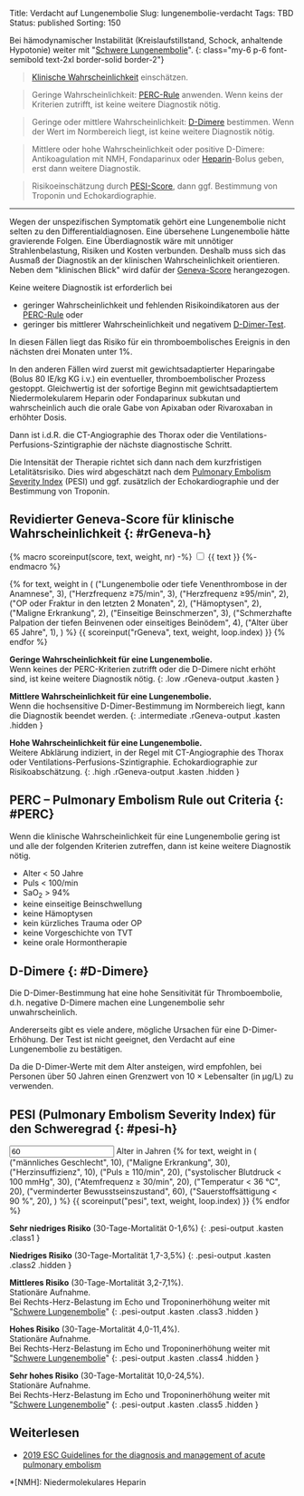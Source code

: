 Title: Verdacht auf Lungenembolie
Slug: lungenembolie-verdacht
Tags: TBD
Status: published
Sorting: 150

Bei hämodynamischer Instabilität (Kreislaufstillstand, Schock, anhaltende Hypotonie) weiter mit "[Schwere Lungenembolie]({filename}Lungenembolie.md)".
{: class="my-6 p-6 font-semibold text-2xl border-solid border-2"}

> [Klinische Wahrscheinlichkeit](#rGeneva-h) einschätzen.

> Geringe Wahrscheinlichkeit: [PERC-Rule](#PERC) anwenden. Wenn keins der Kriterien zutrifft, ist keine weitere Diagnostik nötig.

> Geringe oder mittlere Wahrscheinlichkeit: [D-Dimere](#D-Dimere) bestimmen. Wenn der Wert im Normbereich liegt, ist keine weitere Diagnostik nötig.

> Mittlere oder hohe Wahrscheinlichkeit oder positive D-Dimere: Antikoagulation mit NMH, Fondaparinux oder [Heparin]({filename}Heparin-Perfusor.md)-Bolus geben, erst dann weitere Diagnostik.

> Risikoeinschätzung durch [PESI-Score](#pesi-h), dann ggf. Bestimmung von Troponin und Echokardiographie.

---
Wegen der unspezifischen Symptomatik gehört eine Lungenembolie nicht selten zu den Differentialdiagnosen. Eine übersehene Lungenembolie hätte gravierende Folgen. Eine Überdiagnostik wäre mit unnötiger Strahlenbelastung, Risiken und Kosten verbunden. Deshalb muss sich das Ausmaß der Diagnostik an der klinischen Wahrscheinlichkeit orientieren. Neben dem "klinischen Blick" wird dafür der [Geneva-Score](#rGeneva-h) herangezogen.

Keine weitere Diagnostik ist erforderlich bei

- geringer Wahrscheinlichkeit und fehlenden Risikoindikatoren aus der [PERC-Rule](#PERC) oder
- geringer bis mittlerer Wahrscheinlichkeit und negativem [D-Dimer-Test](#D-Dimere).

In diesen Fällen liegt das Risiko für ein thromboembolisches Ereignis in den nächsten drei Monaten unter 1%.

In den anderen Fällen wird zuerst mit gewichtsadaptierter Heparingabe (Bolus 80 IE/kg KG i.v.) ein eventueller, thromboembolischer Prozess gestoppt. Gleichwertig ist der sofortige Beginn mit gewichtsadaptiertem Niedermolekularem Heparin oder Fondaparinux subkutan und wahrscheinlich auch die orale Gabe von Apixaban oder Rivaroxaban in erhöhter Dosis.

Dann ist i.d.R. die CT-Angiographie des Thorax oder die Ventilations-Perfusions-Szintigraphie der nächste diagnostische Schritt.

Die Intensität der Therapie richtet sich dann nach dem kurzfristigen Letalitätsrisiko. Dies wird abgeschätzt nach dem [Pulmonary Embolism Severity Index](#pesi-h) (PESI) und ggf. zusätzlich der Echokardiographie und der Bestimmung von Troponin.

## Revidierter Geneva-Score für klinische Wahrscheinlichkeit {: #rGeneva-h}

{% macro scoreinput(score, text, weight, nr) -%}
    <label for="{{ score }}{{ nr }}" class="block ">
        <input
            type="checkbox" id="{{ score }}{{ nr }}"
            class="scoreinput"
            data-weight="{{ weight }}" data-score="{{ score }}">
        {{ text }}
    </label>
{%- endmacro %}

<div id="rGeneva">
{% for text, weight in (
    ("Lungenembolie oder tiefe Venenthrombose in der Anamnese", 3),
    ("Herzfrequenz ≥75/min", 3),
    ("Herzfrequenz ≥95/min", 2),
    ("OP oder Fraktur in den letzten 2 Monaten", 2),
    ("Hämoptysen", 2),
    ("Maligne Erkrankung", 2),
    ("Einseitige Beinschmerzen", 3),
    ("Schmerzhafte Palpation der tiefen Beinvenen oder einseitiges Beinödem", 4),
    ("Alter über 65 Jahre", 1),
) %}
    {{ scoreinput("rGeneva", text, weight, loop.index) }}
{% endfor %}
</div>

**Geringe Wahrscheinlichkeit für eine Lungenembolie.** <br>
Wenn keines der PERC-Kriterien zutrifft oder die D-Dimere nicht erhöht sind, ist keine weitere Diagnostik nötig.
{: .low .rGeneva-output .kasten  }

**Mittlere Wahrscheinlichkeit für eine Lungenembolie.** <br>
Wenn die hochsensitive D-Dimer-Bestimmung im Normbereich liegt, kann die Diagnostik beendet werden.
{: .intermediate .rGeneva-output .kasten .hidden }

**Hohe Wahrscheinlichkeit für eine Lungenembolie.** <br>
Weitere Abklärung indiziert, in der Regel mit CT-Angiographie des Thorax oder Ventilations-Perfusions-Szintigraphie. Echokardiographie zur Risikoabschätzung.
{: .high .rGeneva-output .kasten .hidden }

## PERC – Pulmonary Embolism Rule out Criteria {: #PERC}

Wenn die klinische Wahrscheinlichkeit für eine Lungenembolie gering ist und alle der folgenden Kriterien zutreffen, dann ist keine weitere Diagnostik nötig.

- Alter < 50 Jahre
- Puls < 100/min
- SaO<sub>2</sub> > 94%
- keine einseitige Beinschwellung
- keine Hämoptysen
- kein kürzliches Trauma oder OP
- keine Vorgeschichte von TVT
- keine orale Hormontherapie

## D-Dimere {: #D-Dimere}

Die D-Dimer-Bestimmung hat eine hohe Sensitivität für Thromboembolie, d.h. negative D-Dimere machen eine Lungenembolie sehr unwahrscheinlich.

Andererseits gibt es viele andere, mögliche Ursachen für eine D-Dimer-Erhöhung. Der Test ist nicht geeignet, den Verdacht auf eine Lungenembolie zu bestätigen.

Da die D-Dimer-Werte mit dem Alter ansteigen, wird empfohlen, bei Personen über 50 Jahren einen Grenzwert von 10&nbsp;&times; Lebensalter (in µg/L) zu verwenden.

## PESI (Pulmonary Embolism Severity Index) für den Schweregrad {: #pesi-h}

<div id="pesi">
    <label for="pesi0" class="block">
        <input type="number" id="pesi0" data-score="pesi"
            class="scoreinput w-14" value="60">
        Alter in Jahren
    </label>
{% for text, weight in (
    ("männliches Geschlecht", 10),
    ("Maligne Erkrankung", 30),
    ("Herzinsuffizienz", 10),
    ("Puls ≥ 110/min", 20),
    ("systolischer Blutdruck < 100&nbsp;mmHg", 30),
    ("Atemfrequenz ≥ 30/min", 20),
    ("Temperatur < 36 °C", 20),
    ("verminderter Bewusstseinszustand", 60),
    ("Sauerstoffsättigung < 90 %", 20),
) %}
    {{ scoreinput("pesi", text, weight, loop.index) }}
{% endfor %}
</div>

**Sehr niedriges Risiko** (30-Tage-Mortalität 0-1,6%)
{: .pesi-output .kasten .class1 }

**Niedriges Risiko** (30-Tage-Mortalität 1,7-3,5%)
{: .pesi-output .kasten .class2 .hidden }

**Mittleres Risiko** (30-Tage-Mortalität 3,2-7,1%).<br>
Stationäre Aufnahme.<br>
Bei Rechts-Herz-Belastung im Echo und Troponinerhöhung weiter mit "<a href="schwere-lungenembolie">Schwere Lungenembolie</a>"
{: .pesi-output .kasten .class3 .hidden }

**Hohes Risiko** (30-Tage-Mortalität 4,0-11,4%). <br>
Stationäre Aufnahme. <br>
Bei Rechts-Herz-Belastung im Echo und Troponinerhöhung weiter mit "<a href="schwere-lungenembolie">Schwere Lungenembolie</a>"
{: .pesi-output .kasten .class4 .hidden }

**Sehr hohes Risiko** (30-Tage-Mortalität 10,0-24,5%). <br>
Stationäre Aufnahme. <br>
Bei Rechts-Herz-Belastung im Echo und Troponinerhöhung weiter mit "<a href="schwere-lungenembolie">Schwere Lungenembolie</a>"
{: .pesi-output .kasten .class5 .hidden }

## Weiterlesen

- [2019 ESC Guidelines for the diagnosis and management of acute pulmonary embolism](https://academic.oup.com/eurheartj/article/41/4/543/5556136)

*[NMH]: Niedermolekulares Heparin

<script src="/theme/js/lae1.js"></script>
<script>
    // this is for page reloads with checked boxes
    window.addEventListener("load", () => {
        calc_score("rGeneva");
        calc_score("pesi");
    });
</script>
